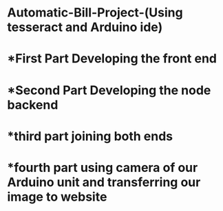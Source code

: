 # Automatic-Bill-Project-(Using tesseract and Arduino ide)

# *First Part Developing the front end
# *Second Part Developing the node backend 
# *third part joining both ends
# *fourth part using camera of our Arduino unit and transferring our image to website

